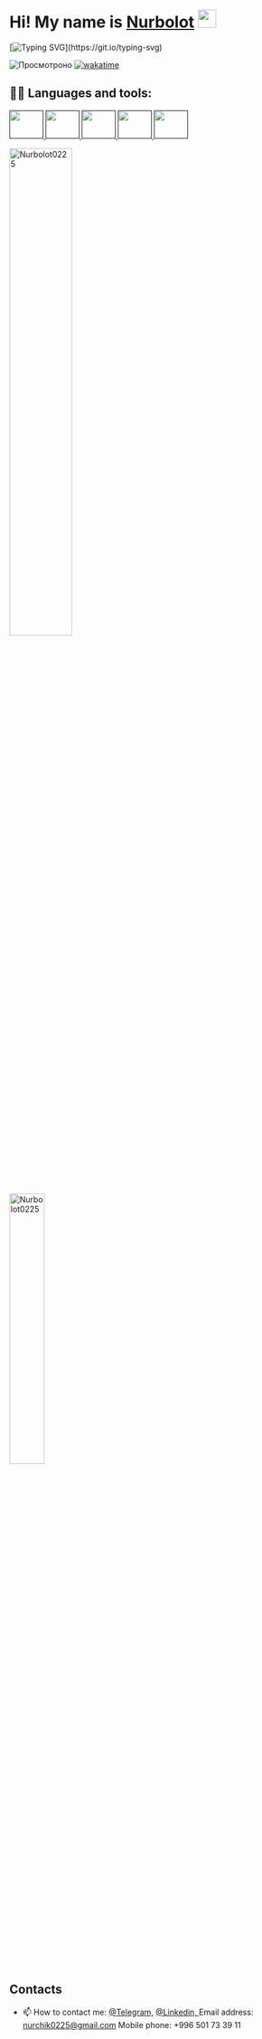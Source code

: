 <h1>Hi! My name is <a href="#" target="_blank">Nurbolot</a> 
<img src="https://github.com/blackcater/blackcater/raw/main/images/Hi.gif" height="32"/></h1>

[![Typing SVG](https://readme-typing-svg.demolab.com?font=Fira+Code&pause=1000&width=435&lines=I+am+a+passionate+Frontend+developer!)](https://git.io/typing-svg)

<p align="center">

![Просмотроно](https://komarev.com/ghpvc/?username=Nurbolot0225) [![wakatime](https://wakatime.com/badge/user/f5cb0790-421e-4e7e-a4a2-25b45d289899.svg)](https://wakatime.com/@f5cb0790-421e-4e7e-a4a2-25b45d289899)

</p>

## 👨‍💻 Languages and tools:

<p align="left">
    <a href="" target="_blank">
      <img src="https://cdn.jsdelivr.net/gh/devicons/devicon/icons/html5/html5-plain-wordmark.svg" width="60" height="50"/>
    </a>
    <a href="" target="_blank">
      <img src="https://cdn.jsdelivr.net/gh/devicons/devicon/icons/css3/css3-plain-wordmark.svg" width="60" height="50"/>
    </a>
    <a href="" target="_blank">
      <img src="https://cdn.jsdelivr.net/gh/devicons/devicon/icons/sass/sass-original.svg" width="60" height="50"/>
    </a>
    <a href="" target="_blank">
      <img src="https://cdn.jsdelivr.net/gh/devicons/devicon/icons/gulp/gulp-plain.svg" width="60" height="50"/>
    </a>
    <a href="" target="_blank">
      <img src="https://cdn.jsdelivr.net/gh/devicons/devicon/icons/bootstrap/bootstrap-original-wordmark.svg" width="60" height="50"/>
    </a>
</p>

<p align="left"> <img width="47%" src="https://github-readme-stats.vercel.app/api?username=Nurbolot0225&show_icons=true&theme=tokyonight&include_all_commits=true&count_private=true&hide=issues" alt=Nurbolot0225 /></p>

<p align="left"> <img width="35%" src="https://github-readme-stats.vercel.app/api/top-langs/?username=Nurbolot0225&layout=compact&theme=tokyonight" alt=Nurbolot0225 /></p>

## Contacts
- 📫 How to contact me: <a href="https://t.me/Nurbolot0225 ">@Telegram,</a> <a href="https://linkedin.com/in/nurbolot0225 ">@Linkedin, </a> Email address: nurchik0225@gmail.com
Mobile phone: +996 501 73 39 11